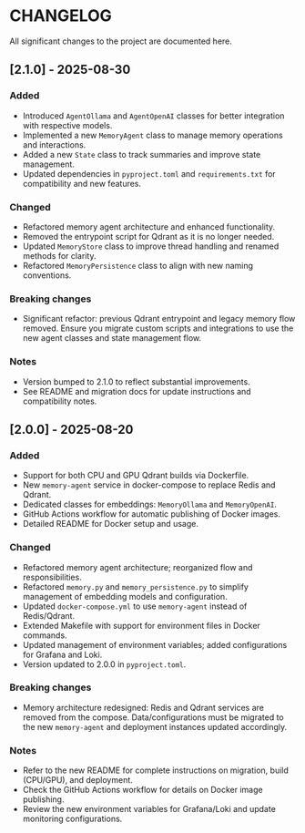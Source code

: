# CHANGELOG

All significant changes to the project are documented here.

## [2.1.0] - 2025-08-30

### Added
- Introduced `AgentOllama` and `AgentOpenAI` classes for better integration with respective models.
- Implemented a new `MemoryAgent` class to manage memory operations and interactions.
- Added a new `State` class to track summaries and improve state management.
- Updated dependencies in `pyproject.toml` and `requirements.txt` for compatibility and new features.

### Changed
- Refactored memory agent architecture and enhanced functionality.
- Removed the entrypoint script for Qdrant as it is no longer needed.
- Updated `MemoryStore` class to improve thread handling and renamed methods for clarity.
- Refactored `MemoryPersistence` class to align with new naming conventions.

### Breaking changes
- Significant refactor: previous Qdrant entrypoint and legacy memory flow removed. Ensure you migrate custom scripts and integrations to use the new agent classes and state management flow.

### Notes
- Version bumped to 2.1.0 to reflect substantial improvements.
- See README and migration docs for update instructions and compatibility notes.


## [2.0.0] - 2025-08-20

### Added
- Support for both CPU and GPU Qdrant builds via Dockerfile.
- New `memory-agent` service in docker-compose to replace Redis and Qdrant.
- Dedicated classes for embeddings: `MemoryOllama` and `MemoryOpenAI`.
- GitHub Actions workflow for automatic publishing of Docker images.
- Detailed README for Docker setup and usage.

### Changed
- Refactored memory agent architecture; reorganized flow and responsibilities.
- Refactored `memory.py` and `memory_persistence.py` to simplify management of embedding models and configuration.
- Updated `docker-compose.yml` to use `memory-agent` instead of Redis/Qdrant.
- Extended Makefile with support for environment files in Docker commands.
- Updated management of environment variables; added configurations for Grafana and Loki.
- Version updated to 2.0.0 in `pyproject.toml`.

### Breaking changes
- Memory architecture redesigned: Redis and Qdrant services are removed from the compose. Data/configurations must be migrated to the new `memory-agent` and deployment instances updated accordingly.

### Notes
- Refer to the new README for complete instructions on migration, build (CPU/GPU), and deployment.
- Check the GitHub Actions workflow for details on Docker image publishing.
- Review the new environment variables for Grafana/Loki and update monitoring configurations.
